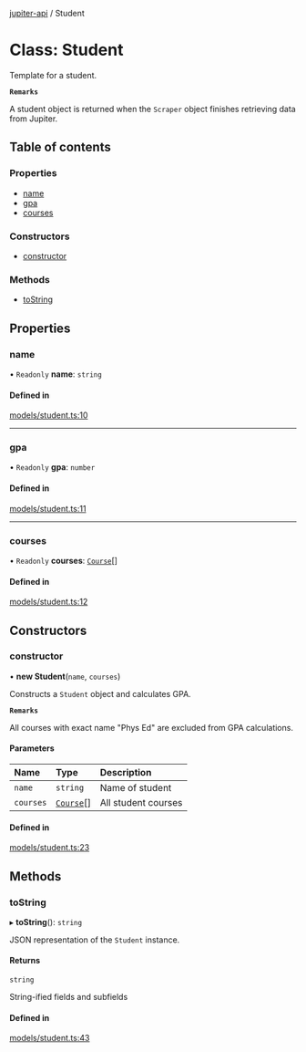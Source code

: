 [jupiter-api](../README.md) / Student

# Class: Student

Template for a student.

**`Remarks`**

A student object is returned when the `Scraper` object finishes retrieving data from Jupiter.

## Table of contents

### Properties

- [name](Student.md#name)
- [gpa](Student.md#gpa)
- [courses](Student.md#courses)

### Constructors

- [constructor](Student.md#constructor)

### Methods

- [toString](Student.md#tostring)

## Properties

### name

• `Readonly` **name**: `string`

#### Defined in

[models/student.ts:10](https://github.com/Wolfiej-k/jupiter-api/blob/21e8fcb/lib/models/student.ts#L10)

___

### gpa

• `Readonly` **gpa**: `number`

#### Defined in

[models/student.ts:11](https://github.com/Wolfiej-k/jupiter-api/blob/21e8fcb/lib/models/student.ts#L11)

___

### courses

• `Readonly` **courses**: [`Course`](Course.md)[]

#### Defined in

[models/student.ts:12](https://github.com/Wolfiej-k/jupiter-api/blob/21e8fcb/lib/models/student.ts#L12)

## Constructors

### constructor

• **new Student**(`name`, `courses`)

Constructs a `Student` object and calculates GPA.

**`Remarks`**

All courses with exact name "Phys Ed" are excluded from GPA calculations.

#### Parameters

| Name | Type | Description |
| :------ | :------ | :------ |
| `name` | `string` | Name of student |
| `courses` | [`Course`](Course.md)[] | All student courses |

#### Defined in

[models/student.ts:23](https://github.com/Wolfiej-k/jupiter-api/blob/21e8fcb/lib/models/student.ts#L23)

## Methods

### toString

▸ **toString**(): `string`

JSON representation of the `Student` instance.

#### Returns

`string`

String-ified fields and subfields

#### Defined in

[models/student.ts:43](https://github.com/Wolfiej-k/jupiter-api/blob/21e8fcb/lib/models/student.ts#L43)
